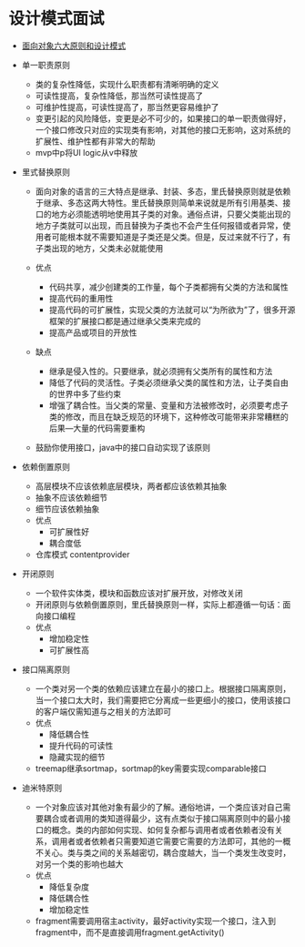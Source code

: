 # 设计模式面试

+ [面向对象六大原则和设计模式](https://itsmelo.github.io/2016/11/20/%E9%9D%A2%E5%90%91%E5%AF%B9%E8%B1%A1%E5%85%AD%E5%A4%A7%E5%8E%9F%E5%88%99%E5%92%8C%E8%AE%BE%E8%AE%A1%E6%A8%A1%E5%BC%8F/)
+ 单一职责原则
  + 类的复杂性降低，实现什么职责都有清晰明确的定义
  + 可读性提高，复杂性降低，那当然可读性提高了
  + 可维护性提高，可读性提高了，那当然更容易维护了
  + 变更引起的风险降低，变更是必不可少的，如果接口的单一职责做得好，一个接口修改只对应的实现类有影响，对其他的接口无影响，这对系统的扩展性、维护性都有非常大的帮助
  + mvp中p将UI logic从v中释放

+ 里式替换原则

  + 面向对象的语言的三大特点是继承、封装、多态，里氏替换原则就是依赖于继承、多态这两大特性。里氏替换原则简单来说就是所有引用基类、接口的地方必须能透明地使用其子类的对象。通俗点讲，只要父类能出现的地方子类就可以出现，而且替换为子类也不会产生任何报错或者异常，使用者可能根本就不需要知道是子类还是父类。但是，反过来就不行了，有子类出现的地方，父类未必就能使用
  + 优点
    + 代码共享，减少创建类的工作量，每个子类都拥有父类的方法和属性
    + 提高代码的重用性
    + 提高代码的可扩展性，实现父类的方法就可以“为所欲为”了，很多开源框架的扩展接口都是通过继承父类来完成的
    + 提高产品或项目的开放性

  + 缺点
    + 继承是侵入性的。只要继承，就必须拥有父类所有的属性和方法
    + 降低了代码的灵活性。子类必须继承父类的属性和方法，让子类自由的世界中多了些约束
    + 增强了耦合性。当父类的常量、变量和方法被修改时，必须要考虑子类的修改，而且在缺乏规范的环境下，这种修改可能带来非常糟糕的后果—大量的代码需要重构
  + 鼓励你使用接口，java中的接口自动实现了该原则

+ 依赖倒置原则

  + 高层模块不应该依赖底层模块，两者都应该依赖其抽象
  + 抽象不应该依赖细节
  + 细节应该依赖抽象
  + 优点
    + 可扩展性好
    + 耦合度低
  + 仓库模式 contentprovider

+ 开闭原则

  + 一个软件实体类，模块和函数应该对扩展开放，对修改关闭
  + 开闭原则与依赖倒置原则，里氏替换原则一样，实际上都遵循一句话：面向接口编程
  + 优点
    + 增加稳定性
    + 可扩展性高

+ 接口隔离原则
  + 一个类对另一个类的依赖应该建立在最小的接口上。根据接口隔离原则，当一个接口太大时，我们需要把它分离成一些更细小的接口，使用该接口的客户端仅需知道与之相关的方法即可
  + 优点
    + 降低耦合性
    + 提升代码的可读性
    + 隐藏实现的细节
  + treemap继承sortmap，sortmap的key需要实现comparable接口
+ 迪米特原则
  + 一个对象应该对其他对象有最少的了解。通俗地讲，一个类应该对自己需要耦合或者调用的类知道得最少，这有点类似于接口隔离原则中的最小接口的概念。类的内部如何实现、如何复杂都与调用者或者依赖者没有关系，调用者或者依赖者只需要知道它需要它需要的方法即可，其他的一概不关心。类与类之间的关系越密切，耦合度越大，当一个类发生改变时，对另一个类的影响也越大
  + 优点
    + 降低复杂度
    + 降低耦合性
    + 增加稳定性
  + fragment需要调用宿主activity，最好activity实现一个接口，注入到fragment中，而不是直接调用fragment.getActivity()